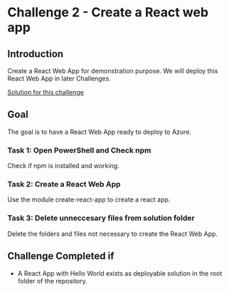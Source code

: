 # Challenge 2 - Create a React web app

## Introduction

  Create a React Web App for demonstration purpose. We will deploy this React Web App in later Challenges.

[Solution for this challenge](../SolutionGuide/02-Create-a-react-web-app-solution.md)

## Goal

  The goal is to have a React Web App ready to deploy to Azure.

### Task 1: Open PowerShell and Check npm

  Check if npm is installed and working.

### Task 2: Create a React Web App

  Use the module create-react-app to create a react app.

### Task 3: Delete unneccesary files from solution folder

  Delete the folders and files not necessary to create the React Web App.

## Challenge Completed if

- A React App with Hello World exists as deployable solution in the root folder of the repository.
